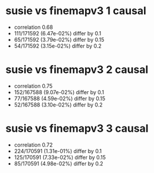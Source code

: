 # susie vs finemapv3  1 causal

- correlation 0.68
- 111/171592 (6.47e-02%) differ by 0.1
- 65/171592 (3.79e-02%) differ by 0.15
- 54/171592 (3.15e-02%) differ by 0.2


# susie vs finemapv3  2 causal

- correlation 0.75
- 152/167588 (9.07e-02%) differ by 0.1
- 77/167588 (4.59e-02%) differ by 0.15
- 52/167588 (3.10e-02%) differ by 0.2


# susie vs finemapv3  3 causal

- correlation 0.72
- 224/170591 (1.31e-01%) differ by 0.1
- 125/170591 (7.33e-02%) differ by 0.15
- 85/170591 (4.98e-02%) differ by 0.2


